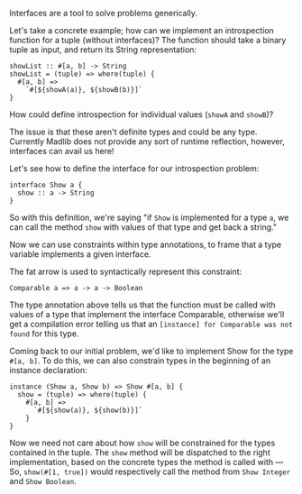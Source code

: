 Interfaces are a tool to solve problems generically.

Let's take a concrete example; how can we implement an introspection function for a tuple (without interfaces)?
The function should take a binary tuple as input, and return its String representation:

```madlib
showList :: #[a, b] -> String
showList = (tuple) => where(tuple) {
  #[a, b] =>
    `#[${showA(a)}, ${showB(b)}]`
}
```


How could define introspection for individual values (`showA` and `showB`)?

The issue is that these aren't definite types and could be any type. Currently Madlib does not provide any sort of runtime reflection, however, interfaces can avail us here!

Let's see how to define the interface for our introspection problem:

```madlib
interface Show a {
  show :: a -> String
}
```
So with this definition, we're saying "if `Show` is implemented for a type `a`, we can call the method `show` with values of that type and get back a string."

Now we can use constraints within type annotations, to frame that a type variable implements a given interface.

The fat arrow is used to syntactically represent this constraint:
```madlib
Comparable a => a -> a -> Boolean
```
The type annotation above tells us that the function must be called with values of a type that implement the interface Comparable, otherwise we'll get a compilation error telling us that an `[instance] for Comparable was not found` for this type.

Coming back to our initial problem, we'd like to implement Show for the type `#[a, b]`. To do this, we can also constrain types in the beginning of an instance declaration:

```madlib
instance (Show a, Show b) => Show #[a, b] {
  show = (tuple) => where(tuple) {
    #[a, b] =>
      `#[${show(a)}, ${show(b)}]`
    }
}
```

Now we need not care about how `show` will be constrained for the types contained in the tuple. The `show` method will be dispatched to the right implementation, based on the concrete types the method is called with &mdash; So, `show(#[1, true])` would respectively call the method from `Show Integer` and `Show Boolean`.


